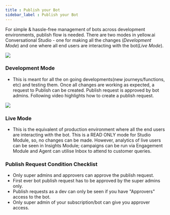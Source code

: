 ```yaml
---
title : Publish your Bot
sidebar_label : Publish your Bot
---
```


For simple & hassle-free management of bots across development environments, publish flow is needed. There are two modes in yellow.ai Conversational Studio - one for making all the changes (*Development Mode*) and one where all end users are interacting with the bot(*Live Mode*). 

![](https://cdn.yellowmessenger.com/dk2qgZwPfPA71626253412459.png)

### Development Mode 

- This is meant for all the on going developments(new journeys/functions, etc) and testing them. Once all changes are working as expected, a request to Publish can be created. Publish request is approved by bot admins. Following video highlights how to create a publish request. 

![](https://i.imgur.com/NcNBztP.gif)

### Live Mode 

- This is the equivalent of production environment where all the end users are interacting with the bot. This is a READ ONLY mode for Studio Module, so, no changes can be made. However, analytics of live users can be seen in Insights Module; campaigns can be run via Engagement Module and Agent can utilise Inbox to attend to customer queries. 

### Publish Request Condition Checklist

- Only super admins and approvers can approve the publish request.
- First ever bot publish request has to be approved by the super admins only.
- Publish requests as a dev can only be seen if you have "Approvers" access to the bot. 
- Only super admin of your subscription/bot can give you approver access.